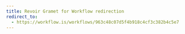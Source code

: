 ```yaml
---
title: Revoir Gramet for Workflow redirection
redirect_to:
  - https://workflow.is/workflows/963c48c07d5f4b918c4cf3c382b4c5e7
---
```

